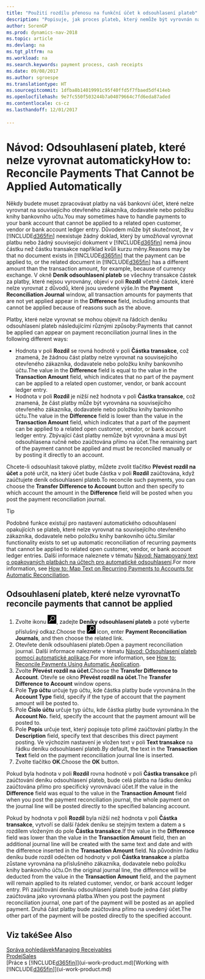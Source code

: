 ```yaml
---
title: "Použití rozdílu přenosu na funkční účet k odsouhlasení plateb"
description: "Popisuje, jak proces plateb, který nemůže být vyrovnán na doklad, např. když směnný kurz způsobuje rozdílné částky."
author: SorenGP
ms.prod: dynamics-nav-2018
ms.topic: article
ms.devlang: na
ms.tgt_pltfrm: na
ms.workload: na
ms.search.keywords: payment process, cash receipts
ms.date: 09/08/2017
ms.author: sgroespe
ms.translationtype: HT
ms.sourcegitcommit: 1dfba8b14019991c95f40ffd5f7fbaed5df414eb
ms.openlocfilehash: 9e7fc550f503244b7a04079664c7fd6eda87aded
ms.contentlocale: cs-cz
ms.lasthandoff: 12/01/2017

---
```

# <a name="how-to-reconcile-payments-that-cannot-be-applied-automatically"></a><span data-ttu-id="bfc3e-103">Návod: Odsouhlasení plateb, které nelze vyrovnat automaticky</span><span class="sxs-lookup"><span data-stu-id="bfc3e-103">How to: Reconcile Payments That Cannot be Applied Automatically</span></span>
<span data-ttu-id="bfc3e-104">Někdy budete muset zpracovávat platby na váš bankovní účet, které nelze vyrovnat na souvisejícího otevřeného zákazníka, dodavatele nebo položku knihy bankovního učtu.</span><span class="sxs-lookup"><span data-stu-id="bfc3e-104">You may sometimes have to handle payments to your bank account that cannot be applied to a related open customer, vendor or bank account ledger entry.</span></span> <span data-ttu-id="bfc3e-105">Důvodem může být skutečnost, že v [!INCLUDE[d365fin](includes/d365fin_md.md)] neexistuje žádný doklad, který by umožňoval vyrovnat platbu nebo žádný související dokument v [!INCLUDE[d365fin](includes/d365fin_md.md)] nemá jinou částku než částku transakce například kvůli kurzu měny.</span><span class="sxs-lookup"><span data-stu-id="bfc3e-105">Reasons may be that no document exists in [!INCLUDE[d365fin](includes/d365fin_md.md)] that the payment can be applied to, or the related document in [!INCLUDE[d365fin](includes/d365fin_md.md)] has a different amount than the transaction amount, for example, because of currency exchange.</span></span> <span data-ttu-id="bfc3e-106">V okně **Deník odsouhlasení plateb** se všechny transakce částek za platby, které nejsou vyrovnány, objeví v poli **Rozdíl** včetně částek, které nelze vyrovnat z důvodů, které jsou uvedené výše.</span><span class="sxs-lookup"><span data-stu-id="bfc3e-106">In the **Payment Reconciliation Journal** window, all transaction amounts for payments that are not yet applied appear in the **Difference** field, including amounts that cannot be applied because of reasons such as the above.</span></span>

<span data-ttu-id="bfc3e-107">Platby, které nelze vyrovnat se mohou objevit na řádcích deníku odsouhlasení plateb následujícími různými způsoby:</span><span class="sxs-lookup"><span data-stu-id="bfc3e-107">Payments that cannot be applied can appear on payment reconciliation journal lines in the following different ways:</span></span>

* <span data-ttu-id="bfc3e-108">Hodnota v poli **Rozdíl** se rovná hodnotě v poli **Částka transakce**, což znamená, že žádnou část platby nelze vyrovnat na souvisejícího otevřeného zákazníka, dodavatele nebo položku knihy bankovního účtu.</span><span class="sxs-lookup"><span data-stu-id="bfc3e-108">The value in the **Difference** field is equal to the value in the **Transaction Amount** field, which indicates that no part of the payment can be applied to a related open customer, vendor, or bank account ledger entry.</span></span>
* <span data-ttu-id="bfc3e-109">Hodnota v poli **Rozdíl** je nižší než hodnota v poli **Částka transakce**, což znamená, že část platby může být vyrovnána na souvisejícího otevřeného zákazníka, dodavatele nebo položku knihy bankovního účtu.</span><span class="sxs-lookup"><span data-stu-id="bfc3e-109">The value in the **Difference** field is lower than the value in the **Transaction Amount** field, which indicates that a part of the payment can be applied to a related open customer, vendor, or bank account ledger entry.</span></span> <span data-ttu-id="bfc3e-110">Zbývající část platby nemůže být vyrovnána a musí být odsouhlasena ručně nebo zaúčtována přímo na účet.</span><span class="sxs-lookup"><span data-stu-id="bfc3e-110">The remaining part of the payment cannot be applied and must be reconciled manually or by posting it directly to an account.</span></span>

<span data-ttu-id="bfc3e-111">Chcete-li odsouhlasit takové platby, můžete zvolit tlačítko **Převést rozdíl na účet** a poté určit, na který účet bude částka v poli **Rozdíl** zaúčtována, když zaúčtujete deník odsouhlasení plateb.</span><span class="sxs-lookup"><span data-stu-id="bfc3e-111">To reconcile such payments, you can choose the **Transfer Difference to Account** button and then specify to which account the amount in the **Difference** field will be posted when you post the payment reconciliation journal.</span></span>

> [!TIP]  
>   <span data-ttu-id="bfc3e-112">Podobné funkce existují pro nastavení automatického odsouhlasení opakujících se plateb, které nelze vyrovnat na souvisejícího otevřeného zákazníka, dodavatele nebo položku knihy bankovního účtu.</span><span class="sxs-lookup"><span data-stu-id="bfc3e-112">Similar functionality exists to set up automatic reconciliation of recurring payments that cannot be applied to related open customer, vendor, or bank account ledger entries.</span></span> <span data-ttu-id="bfc3e-113">Další informace naleznete v tématu [Návod: Namapovaný text o opakovaných platbách na účtech pro automatické odsouhlasení](receivables-how-map-text-recurring-payments-accounts-auto-reconcilliation.md).</span><span class="sxs-lookup"><span data-stu-id="bfc3e-113">For more information, see [How to: Map Text on Recurring Payments to Accounts for Automatic Reconciliation](receivables-how-map-text-recurring-payments-accounts-auto-reconcilliation.md).</span></span>

## <a name="to-reconcile-payments-that-cannot-be-applied"></a><span data-ttu-id="bfc3e-114">Odsouhlasení plateb, které nelze vyrovnat</span><span class="sxs-lookup"><span data-stu-id="bfc3e-114">To reconcile payments that cannot be applied</span></span>
1. <span data-ttu-id="bfc3e-115">Zvolte ikonu ![Vyhledat stránku nebo sestavu](media/ui-search/search_small.png "Ikona Vyhledat stránku nebo sestavu"), zadejte **Deníky odsouhlasení plateb** a poté vyberte příslušný odkaz.</span><span class="sxs-lookup"><span data-stu-id="bfc3e-115">Choose the ![Search for Page or Report](media/ui-search/search_small.png "Search for Page or Report icon") icon, enter **Payment Reconciliation Journals**, and then choose the related link.</span></span>
2. <span data-ttu-id="bfc3e-116">Otevřete deník odsouhlasení plateb.</span><span class="sxs-lookup"><span data-stu-id="bfc3e-116">Open a payment reconciliation journal.</span></span> <span data-ttu-id="bfc3e-117">Další informace naleznete v tématu [Návod: Odsouhlasení plateb pomocí automatické aplikace](receivables-how-reconcile-payments-auto-application.md).</span><span class="sxs-lookup"><span data-stu-id="bfc3e-117">For more information, see [How to: Reconcile Payments Using Automatic Application](receivables-how-reconcile-payments-auto-application.md).</span></span>
3. <span data-ttu-id="bfc3e-118">Zvolte **Převést rozdíl na účet**.</span><span class="sxs-lookup"><span data-stu-id="bfc3e-118">Choose the **Transfer Difference to Account**.</span></span> <span data-ttu-id="bfc3e-119">Otevře se okno **Převést rozdíl na účet**.</span><span class="sxs-lookup"><span data-stu-id="bfc3e-119">The **Transfer Difference to Account** window opens.</span></span>
4. <span data-ttu-id="bfc3e-120">Pole **Typ účtu** určuje typ účtu, kde částka platby bude vyrovnána.</span><span class="sxs-lookup"><span data-stu-id="bfc3e-120">In the **Account Type** field, specify if the type of account that the payment amount will be posted to.</span></span>
5. <span data-ttu-id="bfc3e-121">Pole **Číslo účtu** určuje typ účtu, kde částka platby bude vyrovnána.</span><span class="sxs-lookup"><span data-stu-id="bfc3e-121">In the **Account No.** field, specify the account that the payment amount will be posted to.</span></span>
6. <span data-ttu-id="bfc3e-122">Pole **Popis** určuje text, který popisuje toto přímé zaúčtování platby.</span><span class="sxs-lookup"><span data-stu-id="bfc3e-122">In the **Description** field, specify text that describes this direct payment posting.</span></span> <span data-ttu-id="bfc3e-123">Ve výchozím nastavení je vložen text v poli **Text transakce** na řádku deníku odsouhlasení plateb.</span><span class="sxs-lookup"><span data-stu-id="bfc3e-123">By default, the text in the **Transaction Text** field on the payment reconciliation journal line is inserted.</span></span>
7. <span data-ttu-id="bfc3e-124">Zvolte tlačítko **OK**.</span><span class="sxs-lookup"><span data-stu-id="bfc3e-124">Choose the **OK** button.</span></span>

<span data-ttu-id="bfc3e-125">Pokud byla hodnota v poli **Rozdíl** rovna hodnotě v poli **Částka transakce** při zaúčtování deníku odsouhlasení plateb, bude celá platba na řádku deníku zaúčtována přímo pro specifický vyrovnávací účet.</span><span class="sxs-lookup"><span data-stu-id="bfc3e-125">If the value in the **Difference** field was equal to the value in the **Transaction Amount** field when you post the payment reconciliation journal, the whole payment on the journal line will be posted directly to the specified balancing account.</span></span>

<span data-ttu-id="bfc3e-126">Pokud by hodnota v poli **Rozdíl** byla nižší než hodnota v poli **Částka transakce**, vytvoří se další řádek deníku se stejným textem a datem a s rozdílem vloženým do pole **Částka transakce**.</span><span class="sxs-lookup"><span data-stu-id="bfc3e-126">If the value in the **Difference** field was lower than the value in the **Transaction Amount** field, then an additional journal line will be created with the same text and date and with the difference inserted in the **Transaction Amount** field.</span></span> <span data-ttu-id="bfc3e-127">Na původním řádku deníku bude rozdíl odečten od hodnoty v poli **Částka transakce** a platba zůstane vyrovnána na příslušného zákazníka, dodavatele nebo položku knihy bankovního účtu.</span><span class="sxs-lookup"><span data-stu-id="bfc3e-127">On the original journal line, the difference will be deducted from the value in the **Transaction Amount** field, and the payment will remain applied to its related customer, vendor, or bank account ledger entry.</span></span> <span data-ttu-id="bfc3e-128">Při zaúčtování deníku odsouhlasení plateb bude jedna část platby zaúčtována jako vyrovnaná platba.</span><span class="sxs-lookup"><span data-stu-id="bfc3e-128">When you post the payment reconciliation journal, one part of the payment will be posted as an applied payment.</span></span> <span data-ttu-id="bfc3e-129">Druhá část platby bude zaúčtována přímo na uvedený účet.</span><span class="sxs-lookup"><span data-stu-id="bfc3e-129">The other part of the payment will be posted directly to the specified account.</span></span>

## <a name="see-also"></a><span data-ttu-id="bfc3e-130">Viz také</span><span class="sxs-lookup"><span data-stu-id="bfc3e-130">See Also</span></span>
[<span data-ttu-id="bfc3e-131">Správa pohledávek</span><span class="sxs-lookup"><span data-stu-id="bfc3e-131">Managing Receivables</span></span>](receivables-manage-receivables.md)  
[<span data-ttu-id="bfc3e-132">Prodej</span><span class="sxs-lookup"><span data-stu-id="bfc3e-132">Sales</span></span>](sales-manage-sales.md)  
<span data-ttu-id="bfc3e-133">[Práce s [!INCLUDE[d365fin](includes/d365fin_md.md)]](ui-work-product.md)</span><span class="sxs-lookup"><span data-stu-id="bfc3e-133">[Working with [!INCLUDE[d365fin](includes/d365fin_md.md)]](ui-work-product.md)</span></span>

